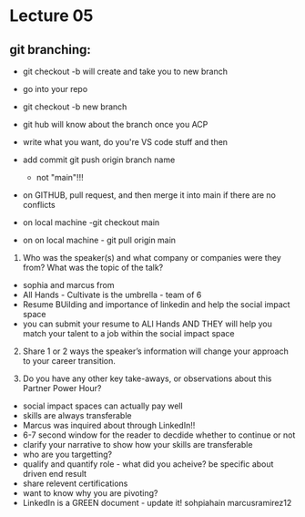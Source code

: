 # Lecture 05

## git branching:

- git checkout -b <name branch> will create and take you to new branch

- go into your repo

- git checkout -b new branch
- git hub will  know about the branch once you ACP

- write what you want, do you're VS code stuff and then 
 - add commit git push origin branch name
   - not "main"!!!

- on GITHUB, pull request, and then merge it into main if there are no conflicts
- on local machine -git checkout main
- on on local machine - git pull origin main

1. Who was the speaker(s) and what company or companies were they from? What was the topic of the talk?

- sophia and marcus from 
- All Hands - Cultivate is the umbrella - team of 6
- Resume BUilding and importance of linkedin and help the social impact space
- you can submit your resume to ALl Hands AND THEY will help you match your talent to a job within the social impact space

2. Share 1 or 2 ways the speaker’s information will change your approach to your career transition.


3. Do you have any other key take-aways, or observations about this Partner Power Hour?

- social impact spaces can actually pay well
- skills are always transferable
- Marcus was inquired about through LinkedIn!!
- 6-7 second window for the reader to decdide whether to continue or not
- clarify your narrative to show how your skills are transferable
- who are you targetting?
- qualify and quantify role - what did you acheive? be specific about driven end result
- share relevent certifications
- want to know why you are pivoting?
- LinkedIn is a GREEN document - update it!
sohpiahain
marcusramirez12

